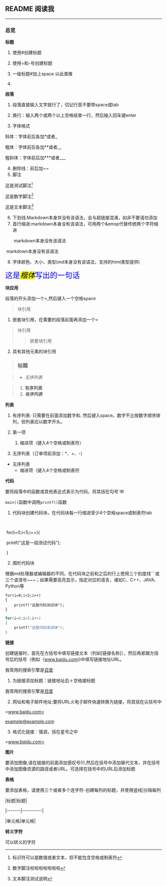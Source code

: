 

## README  阅读我

---

### 总览



**标题**

1. 使用#创建标题
2. 使用=和-号创建标题    

1. 一级标题#加上space 以此类推
2. 



**段落**

1. 段落直接输入文字就行了，切记行首不要带space或tab

2. 换行：输入两个或两个以上空格结束一行，然后输入回车键enter
3. 字体格式

斜体：字体前后各加*或者_

粗体：字体前后各加**或者__	

粗斜体：字体前后加***或者___

4. 删除线：前后加~~
5. 脚注

这是测试脚注[^标识符]

[^标识符]:标识符可以是数值或者文本，但不能包含空格或制表符

这是数字脚注[^1]

[^1]:数字脚注啦啦啦啦啦啦啦

这是文本脚注[^文本脚注]

[^文本脚注]:文本脚注测试说明

6. 下划线:Markdown本身并没有该语法，会与超链接混淆，如非不要请勿添加
7. 首行缩进:markdown本身没有该语法，可用两个&emsp代替传统两个字符缩进

&emsp;&emsp;markdown本身没有该语法

​		markdown本身没有该语法

8. 字体颜色、大小、类型(md本身没有该语法，支持的html类型提供)

<font face="楷体" color="blue" size=5>这是<mark><em>楷体</em></mark>写出的一句话</font>



**块应用**

段落的开头添加一个>,然后键入一个空格space

> 块引用

1. 嵌套块引用，在需要的段落前面再添加一个>             

> 块引用
>
> > 嵌套块引用

2. 具有其他元素的块引用

> ### 标题

> * *无序列表*

> 1. **有序列表**
> 2. ***有序列表***



**列表**

1. 有序列表: 只需要在前面添加数字和.  然后键入space。数字不比按数字顺序排列，但列表应以数字开头。

1. 第一项
   1. 缩进项（键入4个空格或制表符）

2. 无序列表（订单项前添加：*、+、-）

* 无序列表
  * 缩进项（键入4个空格或制表符



**代码**

要将段落中的函数或其他表达式表示为代码，将其括在勾号`中

`main()`函数中调用`printf()`函数

1. 代码块创建代码块，在代码块每一行缩进至少4个空格space或制表符tab

​	

​		for(i=0;i<5;i++){

​			printf("这是一段测试代码");

​		}

2. 围栏代码块

根据md处理器或编辑器的不同，在代码块之前和之后的行上使用三个刻度线```或三个波浪号~~~；如果需要高亮显示，指定对应的语言，诸如C、C++、JAVA、Python等

```
for(i=0;i<3;i++)
{
	printf("这是代码测试块");
}
```

```c
for(i=0;i<5;i++)
{
    printf("这是代码测试块");
}
```



**链接**

创建链接时，首先在方括号中填写链接文本（列如[链接名称]），然后再紧跟方括号后的括号（例如（www.baidu.com))中填写链接地址URL。

我常用的搜索引擎是[百度](www.baidu.com)

1. 为链接添加标题：链接地址后＋空格接标题

我常用的搜索引擎是[百度](www.baidu.com "众里寻他千百度")

2. 网址和电子邮件地址:要将URL火电子邮件快速转换为链接，将其括在尖括号中

<www.baidu.com>

<example@example.com>

3. 格式化链接：强调，括在星号之中

*<www.baidu.com>*



**图片**

要添加图像,请在链接的前面添加感叹号(!),然后在括号中添加替代文本，并在括号中添加图像资源的路径或者URL。可选择在括号中的URL后添加标题



**表格**

要添加表格，请使用三个或者多个连字符-创建每列的标题，并使用竖线|分隔每列

|标题|标题|

|-------|----------|

|单元格|单元格|



__转义字符__

可以转义的字符



